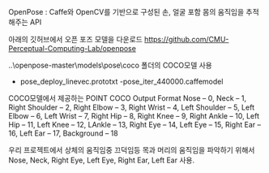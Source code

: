 OpenPose : Caffe와 OpenCV를 기반으로 구성된 손, 얼굴 포함 몸의 움직임을 추적해주는 API

아래의 깃허브에서 오픈 포즈 모델을 다운로드
https://github.com/CMU-Perceptual-Computing-Lab/openpose

..\openpose-master\models\pose\coco 폴더의 COCO모델 사용
- pose_deploy_linevec.prototxt
-pose_iter_440000.caffemodel

COCO모델에서 제공하는 POINT
COCO Output Format Nose – 0, Neck – 1, Right Shoulder – 2, Right Elbow – 3, Right Wrist – 4, Left Shoulder – 5, Left Elbow – 6, Left Wrist – 7, Right Hip – 8, Right Knee – 9, Right Ankle – 10, Left Hip – 11, Left Knee – 12, LAnkle – 13, Right Eye – 14, Left Eye – 15, Right Ear – 16, Left Ear – 17, Background – 18

우리 프로젝트에서 상체의 움직임중 끄덕임등 목과 머리의 움직임을 파악하기 위해서 Nose, Neck, Right Eye, Left Eye, Right Ear, Left Ear 사용.



